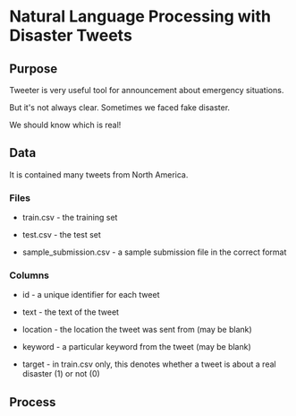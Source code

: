 # Natural Language Processing with Disaster Tweets

## Purpose

Tweeter is very useful tool for announcement about emergency situations.

But it's not always clear. Sometimes we faced fake disaster.

We should know which is real!

## Data

It is contained many tweets from North America.

### Files

- train.csv - the training set

- test.csv - the test set

- sample_submission.csv - a sample submission file in the correct format

### Columns

- id - a unique identifier for each tweet

- text - the text of the tweet

- location - the location the tweet was sent from (may be blank)

- keyword - a particular keyword from the tweet (may be blank)

- target - in train.csv only, this denotes whether a tweet is about a real disaster (1) or not (0)


## Process



